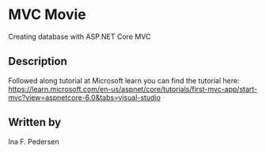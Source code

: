 # MVC Movie
Creating database with ASP.NET Core MVC

## Description
Followed along tutorial at Microsoft learn
you can find the tutorial here: https://learn.microsoft.com/en-us/aspnet/core/tutorials/first-mvc-app/start-mvc?view=aspnetcore-6.0&tabs=visual-studio

## Written by
Ina F. Pedersen
